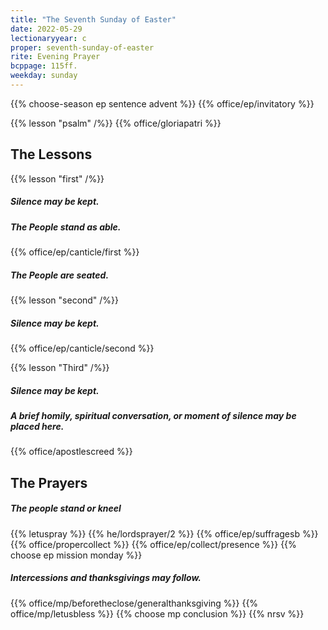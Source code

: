 ```yaml
---
title: "The Seventh Sunday of Easter"
date: 2022-05-29
lectionaryyear: c
proper: seventh-sunday-of-easter
rite: Evening Prayer
bcppage: 115ff.
weekday: sunday
---
```


{{% choose-season ep sentence advent %}}
{{% office/ep/invitatory %}}

{{% lesson "psalm" /%}}
{{% office/gloriapatri %}}

## The Lessons
{{% lesson "first" /%}}

##### Silence may be kept.
##### The People stand as able.
{{% office/ep/canticle/first %}}
##### The People are seated.

{{% lesson "second" /%}}

##### Silence may be kept.
{{% office/ep/canticle/second %}}

{{% lesson "Third" /%}}

##### Silence may be kept.
##### A brief homily, spiritual conversation, or moment of silence may be placed here.

{{% office/apostlescreed %}}

## The Prayers
##### The people stand or kneel
{{% letuspray %}}
{{% he/lordsprayer/2 %}}
{{% office/ep/suffragesb %}}
{{% office/propercollect %}}
{{% office/ep/collect/presence %}}
{{% choose ep mission monday %}}
##### Intercessions and thanksgivings may follow.

{{% office/mp/beforetheclose/generalthanksgiving %}}
{{% office/mp/letusbless %}}
{{% choose mp conclusion %}}
{{% nrsv %}}
